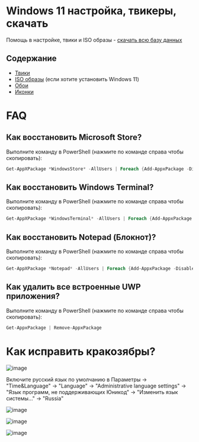 # Windows 11 настройка, твикеры, скачать
Помощь в настройке, твики и ISO образы - [скачать всю базу данных](https://github.com/windows11help/windows11/archive/refs/heads/main.zip)
## Содержание
- [Твики](https://github.com/windows11help/windows11/tree/main/%D1%82%D0%B2%D0%B8%D0%BA%D0%B8)
- [ISO образы](https://github.com/windows11help/windows11/blob/main/ISO.md) (если хотите установить Windows 11)
- [Обои](https://github.com/windows11help/windows11/tree/main/wallpaper)
- [Иконки](https://github.com/windows11help/windows11/tree/main/%D0%B8%D0%BA%D0%BE%D0%BD%D0%BA%D0%B8)

# FAQ
## Как восстановить Microsoft Store?
Выполните команду в PowerShell (нажмите по команде справа чтобы скопировать):
```powershell
Get-AppXPackage *WindowsStore* -AllUsers | Foreach {Add-AppxPackage -DisableDevelopmentMode -Register “$($_.InstallLocation)\AppXManifest.xml”}
```
## Как восстановить Windows Terminal?
Выполните команду в PowerShell (нажмите по команде справа чтобы скопировать):
```powershell
Get-AppXPackage *WindowsTerminal* -AllUsers | Foreach {Add-AppxPackage -DisableDevelopmentMode -Register “$($_.InstallLocation)\AppXManifest.xml”}
```
## Как восстановить Notepad (Блокнот)?
Выполните команду в PowerShell (нажмите по команде справа чтобы скопировать):
```powershell
Get-AppXPackage *Notepad* -AllUsers | Foreach {Add-AppxPackage -DisableDevelopmentMode -Register “$($_.InstallLocation)\AppXManifest.xml”}
```
## Как удалить все встроенные UWP приложения?
Выполните команду в PowerShell (нажмите по команде справа чтобы скопировать):
```powershell
Get-AppxPackage | Remove-AppxPackage
 ```

# Как исправить кракозябры?
![image](https://user-images.githubusercontent.com/86190960/122917450-b57e2480-d366-11eb-9e2b-96925e556b59.png)

Включите русский язык по умолчанию в Параметры -> "Time&Language" -> "Language" -> "Administrative language settings" -> "Язык программ, не поддерживающих Юникод" -> "Изменить язык системы..." -> "Russia"

![image](https://user-images.githubusercontent.com/86190960/122917560-d5ade380-d366-11eb-80fd-be4a6f7c57f3.png)

![image](https://user-images.githubusercontent.com/86190960/122917570-d8103d80-d366-11eb-9164-a6fbbf415a90.png)

![image](https://user-images.githubusercontent.com/86190960/122917584-db0b2e00-d366-11eb-8793-96259bac5965.png)
